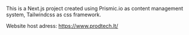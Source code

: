 This is a Next.js project created using Prismic.io as content management system, Tailwindcss as css framework.

Website host adress: https://www.prodtech.lt/
